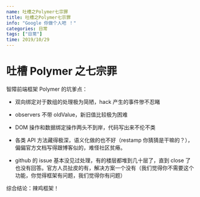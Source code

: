 ```yaml
---
name: 吐槽之Polymer七宗罪
title: 吐槽之Polymer七宗罪
info: "Google 你做个人吧 ！"
categories: 日常
tags: ["日常"]
time: 2019/10/29
---
```


# 吐槽 Polymer 之七宗罪



智障前端框架 Polymer 的坑爹点：

- 双向绑定对于数组的处理极为简陋，hack 产生的事件惨不忍睹

- observers 不带 oldValue，新旧值比较极为困难

- DOM 操作和数据绑定操作两头不到岸，代码写出来不伦不类

- 各类 API 方法藏得极深，语义化做的也不好（restamp 你猜猜是干嘛的？），偏偏官方文档写得跟博客似的，难怪社区贫瘠。

- github 的 issue 基本没见过处理，有的楼层都堆到几十层了，直到 close 了也没有回答。官方人员扯皮的有，解决方案一个没有（我们觉得你不需要这个功能，你觉得框架有问题，我们觉得你有问题）

  

综合结论：辣鸡框架！